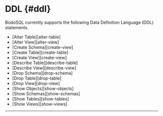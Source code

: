 DDL {#ddl}
========

BodoSQL currently supports the following Data Definition Language (DDL) statements.

- [Alter Table][alter-table]
- [Alter View][alter-view]
- [Create Schema][create-view]
- [Create Table][create-table]
- [Create View][create-view]
- [Describe Table][describe-table]
- [Describe View][describe-view]
- [Drop Schema][drop-schema]
- [Drop Table][drop-table]
- [Drop View][drop-view]
- [Show Objects][show-objects]
- [Show Schemas][show-schemas]
- [Show Tables][show-tables]
- [Show Views][show-views]

--- 
